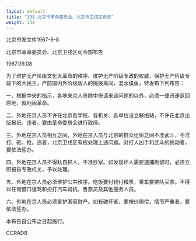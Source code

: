 ```yaml
---
layout: default
title: "338.北京市革命委员会、北京市卫戍区布告"
weight: 338
---
```


北京市发文件1967-9-8

北京市革命委员会、北京卫戍区司令部布告

1967.09.08

为了维护无产阶级文化大革命的秩序、维护无产阶级专政的权威，保护无产阶级专政下的大民主，严防国内外阶级敌人的挑拨离间，混水摸鱼，特发布下列布告：

一、根据中央的指示，各地来京人员除中央请来谈问题的以外，必须一律迅速返回原地，就地闹革命。

二、外地在京人员不许在北京各学校、各机关、各单位设立联络站，不许在北京出版报纸。违者，要由革命委员会进行取缔。

三、外地在京人员相互之间，外地在京人员与北京的群众组织之间不准武斗，不准打、砸、抢。违者，北京卫戍区有权处理上述问题。对打人凶手和武斗的挑动者，要依法惩办。

四、外地在京人员不得私自抓人，不准抄家。如发现坏人需要逮捕拘留时，必须立即报告专政机关，予以处理。

五、外地在京人员必须维护公共秩序。吃饭要付钱付粮票，乘车要排队买票。不得以任何借口谩骂和扭打汽车司机、售票员及其他服务人员。

六、外地在京人员必须爱护国家财产。如有破坏者，要按价赔偿，情节严重者，要依法惩办。

本布告自公布之日起施行。

CCRADB

